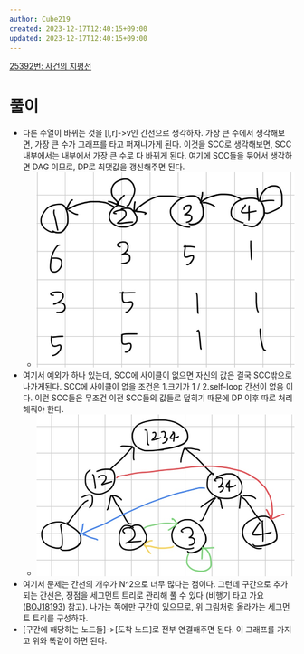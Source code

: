 ```yaml
---
author: Cube219
created: 2023-12-17T12:40:15+09:00
updated: 2023-12-17T12:40:15+09:00
---
```


[25392번: 사건의 지평선](https://www.acmicpc.net/problem/25392)

# 풀이

* 다른 수열이 바뀌는 것을 [l,r]->v인 간선으로 생각하자. 가장 큰 수에서 생각해보면, 가장 큰 수가 그래프를 타고 퍼져나가게 된다. 이것을 SCC로 생각해보면, SCC 내부에서는 내부에서 가장 큰 수로 다 바뀌게 된다. 여기에 SCC들을 묶어서 생각하면 DAG 이므로, DP로 최댓값을 갱신해주면 된다.
    * ![|300](attachments/FZ90Zi2UsAA36HI.jpeg)
* 여기서 예외가 하나 있는데, SCC에 사이클이 없으면 자신의 값은 결국 SCC밖으로 나가게된다. SCC에 사이클이 없을 조건은 1.크기가 1 / 2.self-loop 간선이 없음 이다. 이런 SCC들은 무조건 이전 SCC들의 값들로 덮히기 때문에 DP 이후 따로 처리해줘야 한다.
    * ![|400](attachments/FZ90exeUYAIlnxP.jpeg)
* 여기서 문제는 간선의 개수가 N^2으로 너무 많다는 점이다. 그런데 구간으로 추가되는 간선은, 정점을 세그먼트 트리로 관리해 풀 수 있다 (비행기 타고 가요([BOJ18193](https://www.acmicpc.net/problem/18193)) 참고). 나가는 쪽에만 구간이 있으므로, 위 그림처럼 올라가는 세그먼트 트리를 구성하자.
* [구간에 해당하는 노드들]->[도착 노드]로 전부 연결해주면 된다. 이 그래프를 가지고 위와 똑같이 하면 된다.